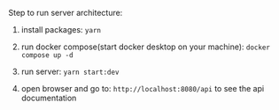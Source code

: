 Step to run server architecture:

1. install packages: `yarn`

2. run docker compose(start docker desktop on your machine): `docker compose up -d`

3. run server: `yarn start:dev`

4. open browser and go to: `http://localhost:8080/api` to see the api documentation
